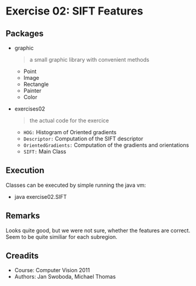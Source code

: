 Exercise 02: SIFT Features 
================================

Packages
--------

- graphic

    > a small graphic library with convenient methods

    - Point 
    - Image
    - Rectangle
    - Painter
    - Color
      
- exercises02

     > the actual code for the exercice
     
     - `HOG:`                Histogram of Oriented gradients
     - `Descriptor:`         Computation of the SIFT descriptor 
     - `OrientedGradients:`  Computation of the gradients and orientations
     - `SIFT:`               Main Class

Execution
---------

Classes can be executed by simple running the java vm:

- java exercise02.SIFT 


Remarks
-------
Looks quite good, but we were not sure, whether the features are correct. Seem to be quite similiar
for each subregion.

Creadits
--------

* Course: Computer Vision 2011
* Authors: Jan Swoboda, Michael Thomas


